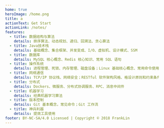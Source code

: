 ```yaml
---
home: true
heroImage: /home.png
title: a
actionText: Get Start
actionLink: /notes/
features:
  - title: 数据结构与算法
    details: 排序算法、动态规划、递归、回溯法、贪心算法
  - title: Java技术栈
    details: 基础概念、集合框架、并发变成、I/O、虚拟机、设计模式、SSM
  - title: 数据库
    details: MySQL 核心概念、Redis 核心知识、常用 SQL 语句
  - title: 操作系统
    details: 进程管理、死锁、内存管理、磁盘设备；Linux 基础核心概念、常用命令使用
  - title: 网络通信
    details: TCP/IP 协议栈、网络安全；RESTful 软件架构风格、格设计原则和约束条件
  - title: 分布式
    details: Dockers、微服务、分布式协调服务、RPC、消息中间件
  - title: 机器学习
    details: 经典机器学习算法
  - title: 版本控制
    details: Git 基本概念，常见命令；Git 工作流
  - title: 神兵利器
    details: 提效工具使用
footer: BY-NC-SA/4.0 Licensed | Copyright © 2018 FrankLin
---
```


